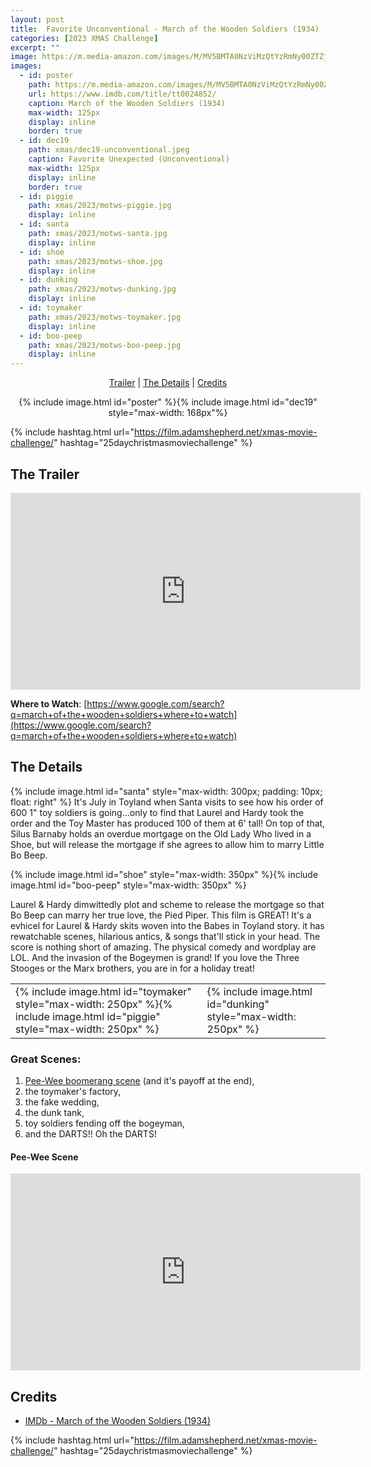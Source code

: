 ```yaml
---
layout: post
title:  Favorite Unconventional - March of the Wooden Soldiers (1934)
categories: [2023 XMAS Challenge]
excerpt: ""
image: https://m.media-amazon.com/images/M/MV5BMTA0NzViMzQtYzRmNy00ZTZjLTg5YTUtOTYxZTk3NTYwYmRkXkEyXkFqcGdeQXVyMTY5Nzc4MDY@._V1_FMjpg_UY2748_.jpg
images:
  - id: poster
    path: https://m.media-amazon.com/images/M/MV5BMTA0NzViMzQtYzRmNy00ZTZjLTg5YTUtOTYxZTk3NTYwYmRkXkEyXkFqcGdeQXVyMTY5Nzc4MDY@._V1_FMjpg_UY2748_.jpg
    url: https://www.imdb.com/title/tt0024852/
    caption: March of the Wooden Soldiers (1934)
    max-width: 125px
    display: inline
    border: true
  - id: dec19
    path: xmas/dec19-unconventional.jpeg
    caption: Favorite Unexpected (Unconventional)
    max-width: 125px
    display: inline
    border: true
  - id: piggie
    path: xmas/2023/motws-piggie.jpg
    display: inline
  - id: santa
    path: xmas/2023/motws-santa.jpg
    display: inline
  - id: shoe
    path: xmas/2023/motws-shoe.jpg
    display: inline
  - id: dunking
    path: xmas/2023/motws-dunking.jpg
    display: inline
  - id: toymaker
    path: xmas/2023/motws-toymaker.jpg
    display: inline
  - id: boo-peep
    path: xmas/2023/motws-boo-peep.jpg
    display: inline
---
```


<div style="text-align: center">
  <p><a href="#the-trailer">Trailer</a> | <a href="#the-details">The Details</a> | <a href="#credits">Credits</a></p>
  <p>{% include image.html id="poster" %}{% include image.html id="dec19" style="max-width: 168px"%}</p>
</div>

{% include hashtag.html url="https://film.adamshepherd.net/xmas-movie-challenge/" hashtag="25daychristmasmoviechallenge" %}

## The Trailer 

<div style="text-align: center">
  <iframe width="560" height="315" src="https://www.youtube.com/embed/JC5Ltba-dUM?si=SXkm1Mli8DXbpME7" title="YouTube video player" frameborder="0" allow="accelerometer; autoplay; clipboard-write; encrypted-media; gyroscope; picture-in-picture; web-share" allowfullscreen></iframe>
</div>

**Where to Watch**: [https://www.google.com/search?q=march+of+the+wooden+soldiers+where+to+watch](https://www.google.com/search?q=march+of+the+wooden+soldiers+where+to+watch)

## The Details

{% include image.html id="santa" style="max-width: 300px; padding: 10px; float: right" %} It's July in Toyland when Santa visits to see how his order of 600 1" toy soldiers is going...only to find that Laurel and Hardy took the order and the Toy Master has produced 100 of them at 6' tall! On top of that, Silus Barnaby holds an overdue mortgage on the Old Lady Who lived in a Shoe, but will release the mortgage if she agrees to allow him to marry Little Bo Beep. 

{% include image.html id="shoe" style="max-width: 350px" %}{% include image.html id="boo-peep" style="max-width: 350px" %}

Laurel & Hardy dimwittedly plot and scheme to release the mortgage so that Bo Beep can marry her true love, the Pied Piper. This film is GREAT! It's a evhicel for Laurel & Hardy skits woven into the Babes in Toyland story. it has rewatchable scenes, hilarious antics, & songs that'll stick in your head. The score is nothing short of amazing. The physical comedy and wordplay are LOL. And the invasion of the Bogeymen is grand! If you love the Three Stooges or the Marx brothers, you are in for a holiday treat!

|  |  |
| --- | --- |
| {% include image.html id="toymaker" style="max-width: 250px" %}{% include image.html id="piggie" style="max-width: 250px" %} | {% include image.html id="dunking" style="max-width: 250px" %} |

### Great Scenes: 

1. [Pee-Wee boomerang scene](#pee-wee-scene) (and it's payoff at the end),
2. the toymaker's factory,
3. the fake wedding,
4. the dunk tank,
5. toy soldiers fending off the bogeyman,
6. and the DARTS!! Oh the DARTS!

#### Pee-Wee Scene 

<iframe width="560" height="315" src="https://www.youtube.com/embed/d75MWyaSnpw?si=viKOZF7VMaRvBuZ4" title="YouTube video player" frameborder="0" allow="accelerometer; autoplay; clipboard-write; encrypted-media; gyroscope; picture-in-picture; web-share" allowfullscreen></iframe>

## Credits

* [IMDb - March of the Wooden Soldiers (1934)](https://www.imdb.com/title/tt0024852/)


{% include hashtag.html url="https://film.adamshepherd.net/xmas-movie-challenge/" hashtag="25daychristmasmoviechallenge" %}

<p>&nbsp;</p>
